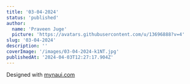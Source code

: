 ```yaml
---
title: '03-04-2024'
status: 'published'
author:
  name: 'Praveen Juge'
  picture: 'https://avatars.githubusercontent.com/u/13696888?v=4'
slug: '03-04-2024'
description: ''
coverImage: '/images/03-04-2024-k1NT.jpg'
publishedAt: '2024-04-03T12:27:17.904Z'
---
```


Designed with [mynaui.com](http://mynaui.com)